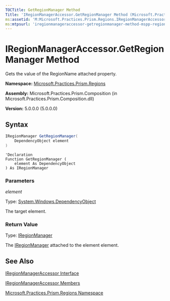 ```yaml
---
TOCTitle: GetRegionManager Method
Title: 'IRegionManagerAccessor.GetRegionManager Method (Microsoft.Practices.Prism.Regions)'
ms:assetid: 'M:Microsoft.Practices.Prism.Regions.IRegionManagerAccessor.GetRegionManager(System.Windows.DependencyObject)'
ms:mtpsurl: 'iregionmanageraccessor-getregionmanager-method-mspp-regions.md'
---
```


# IRegionManagerAccessor.GetRegionManager Method

Gets the value of the RegionName attached property.

**Namespace:** [Microsoft.Practices.Prism.Regions](/patterns-practices/reference/mspp-regions-namespace)

**Assembly:** Microsoft.Practices.Prism.Composition (in Microsoft.Practices.Prism.Composition.dll)

**Version:** 5.0.0.0 (5.0.0.0)

## Syntax

```C#
IRegionManager GetRegionManager(
	DependencyObject element
)
```

```VB
'Declaration
Function GetRegionManager ( 
	element As DependencyObject
) As IRegionManager
```

### Parameters

*element*

Type: [System.Windows.DependencyObject](http://msdn.microsoft.com/en-us/library/ms589309)

The target element.

### Return Value

Type: [IRegionManager](/patterns-practices/reference/iregionmanager-interface-mspp-regions)

The [IRegionManager](/patterns-practices/reference/iregionmanager-interface-mspp-regions) attached to the element element.

## See Also

[IRegionManagerAccessor Interface](/patterns-practices/reference/iregionmanageraccessor-interface-mspp-regions)

[IRegionManagerAccessor Members](/patterns-practices/reference/iregionmanageraccessor-members-mspp-regions)

[Microsoft.Practices.Prism.Regions Namespace](/patterns-practices/reference/mspp-regions-namespace)

